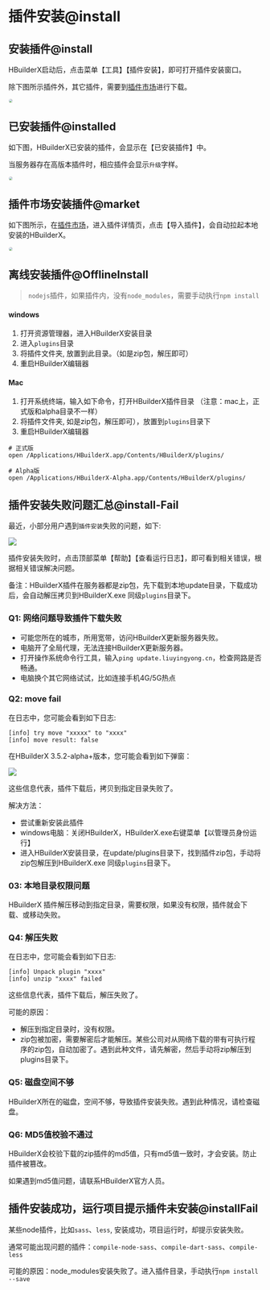 # 插件安装@install

<!--
keyword: 安装插件,插件安装,install
-->

## 安装插件@install
HBuilderX启动后，点击菜单【工具】【插件安装】，即可打开插件安装窗口。

除下图所示插件外，其它插件，需要到[插件市场](https://ext.dcloud.net.cn/?cat1=1&cat2=11&orderBy=TotalDownload)进行下载。

<img src="/static/snapshots/tutorial/plugins_install_1.jpg" style="zoom: 45%;border: 1px solid #eee;border-radius: 20px;"/>

## 已安装插件@installed

如下图，HBuilderX已安装的插件，会显示在【已安装插件】中。

当服务器存在高版本插件时，相应插件会显示`升级`字样。

<img src="/static/snapshots/tutorial/plugins_install_2.jpg" style="zoom: 45%;border: 1px solid #eee;border-radius: 20px;"/>

## 插件市场安装插件@market

如下图所示，在[插件市场](https://ext.dcloud.net.cn/?cat1=1&cat2=11&orderBy=TotalDownload)，进入插件详情页，点击【导入插件】，会自动拉起本地安装的HBuilderX。

<img src="/static/snapshots/tutorial/plugins_install_3.jpg" style="zoom: 45%;border: 1px solid #eee;border-radius: 20px;"/>

## 离线安装插件@OfflineInstall

> `nodejs`插件，如果插件内，没有`node_modules`，需要手动执行`npm install`

#### windows

1. 打开资源管理器，进入HBuilderX安装目录
2. 进入`plugins`目录
3. 将插件文件夹, 放置到此目录。（如是zip包，解压即可）
4. 重启HBuilderX编辑器

#### Mac

1. 打开系统终端，输入如下命令，打开HBuilderX插件目录 （注意：mac上，正式版和alpha目录不一样）
2. 将插件文件夹, 如是zip包，解压即可），放置到`plugins`目录下
3. 重启HBuilderX编辑器

```shell
# 正式版
open /Applications/HBuilderX.app/Contents/HBuilderX/plugins/

# Alpha版
open /Applications/HBuilderX-Alpha.app/Contents/HBuilderX/plugins/
```

## 插件安装失败问题汇总@install-Fail

最近，小部分用户遇到`插件安装`失败的问题，如下:

<img src="/static/snapshots/plugins/plugin_install_fail.png" class="hd-img" />

插件安装失败时，点击顶部菜单【帮助】【查看运行日志】，即可看到相关错误，根据相关错误解决问题。

备注：HBuilderX插件在服务器都是zip包，先下载到本地update目录，下载成功后，会自动解压拷贝到HBuilderX.exe 同级`plugins`目录下。

### Q1: 网络问题导致插件下载失败

- 可能您所在的城市，所用宽带，访问HBuilderX更新服务器失败。
- 电脑开了全局代理，无法连接HBuilderX更新服务器。
- 打开操作系统命令行工具，输入`ping update.liuyingyong.cn`，检查网路是否畅通。
- 电脑换个其它网络试试，比如连接手机4G/5G热点

### Q2: move fail

在日志中，您可能会看到如下日志:

```
[info] try move "xxxxx" to "xxxx"
[info] move result: false
```

在HBuilderX 3.5.2-alpha+版本，您可能会看到如下弹窗：

<img src="/static/snapshots/plugins/plugin-install-fail-message-box.jpg" class="hd-img" />

这些信息代表，插件下载后，拷贝到指定目录失败了。

解决方法：
- 尝试重新安装此插件
- windows电脑：关闭HBuilderX，HBuilderX.exe右键菜单【以管理员身份运行】
- 进入HBuilderX安装目录，在update/plugins目录下，找到插件zip包，手动将zip包解压到HBuilderX.exe 同级`plugins`目录下。

### 03: 本地目录权限问题

HBuilderX 插件解压移动到指定目录，需要权限，如果没有权限，插件就会下载、或移动失败。

### Q4: 解压失败

在日志中，您可能会看到如下日志:
```
[info] Unpack plugin "xxxx"
[info] unzip "xxxx" failed
```
这些信息代表，插件下载后，解压失败了。

可能的原因：
- 解压到指定目录时，没有权限。
- zip包被加密，需要解密后才能解压。某些公司对从网络下载的带有可执行程序的zip包，自动加密了。遇到此种文件，请先解密，然后手动将zip解压到plugins目录下。

### Q5: 磁盘空间不够

HBuilderX所在的磁盘，空间不够，导致插件安装失败。遇到此种情况，请检查磁盘。

### Q6: MD5值校验不通过

HBuilderX会校验下载的zip插件的md5值，只有md5值一致时，才会安装。防止插件被篡改。

如果遇到md5值问题，请联系HBuilderX官方人员。

## 插件安装成功，运行项目提示插件未安装@installFail

某些node插件，比如`sass`、`less`, 安装成功，项目运行时，却提示安装失败。

通常可能出现问题的插件：`compile-node-sass`、`compile-dart-sass`、`compile-less`

可能的原因：node_modules安装失败了。进入插件目录，手动执行`npm install --save`
